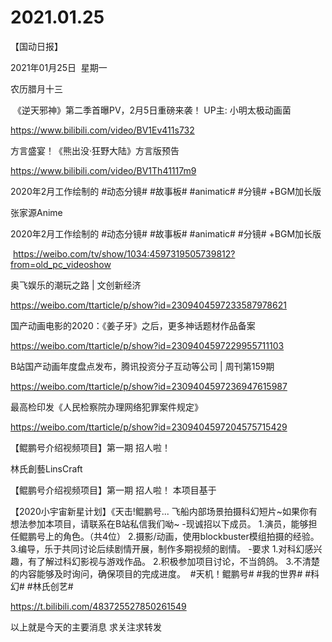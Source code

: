 ﻿#  2021.01.25
【国动日报】

2021年01月25日  星期一


农历腊月十三

 《逆天邪神》第二季首曝PV，2月5日重磅来袭！ UP主: 小明太极动画菌

https://www.bilibili.com/video/BV1Ev411s732




方言盛宴！《熊出没·狂野大陆》方言版预告

https://www.bilibili.com/video/BV1Th41117m9







2020年2月工作绘制的 #动态分镜# #故事板# #animatic# #分镜# +BGM加长版

张家源Anime                     


2020年2月工作绘制的 #动态分镜# #故事板# #animatic# #分镜# +BGM加长版

 https://weibo.com/tv/show/1034:4597319505739812?from=old_pc_videoshow




奥飞娱乐的潮玩之路 | 文创新经济

https://weibo.com/ttarticle/p/show?id=2309404597233587978621


国产动画电影的2020：《姜子牙》之后，更多神话题材作品备案

https://weibo.com/ttarticle/p/show?id=2309404597229955711103

B站国产动画年度盘点发布，腾讯投资分子互动等公司 | 周刊第159期

https://weibo.com/ttarticle/p/show?id=2309404597236947615987

最高检印发《人民检察院办理网络犯罪案件规定》

https://weibo.com/ttarticle/p/show?id=2309404597204575715429




【鲲鹏号介绍视频项目】第一期 招人啦！

林氏創藝LinsCraft

【鲲鹏号介绍视频项目】第一期 招人啦！
本项目基于

【2020小宇宙新星计划】《天击!鲲鹏号... 飞船内部场景拍摄科幻短片~如果你有想法参加本项目，请联系在B站私信我们呦~
-现诚招以下成员。
1.演员，能够担任鲲鹏号上的角色。（共4位）
2.摄影/动画，使用blockbuster模组拍摄的经验。
3.编导，乐于共同讨论后续剧情开展，制作多期视频的剧情。
-要求
1.对科幻感兴趣，有了解过科幻影视与游戏作品。
2.积极参加项目讨论，不当鸽鸽。
3.不清楚的内容能够及时询问，确保项目的完成进度。 
#天机！鲲鹏号# #我的世界# #科幻# #林氏创艺#

https://t.bilibili.com/483725527850261549


以上就是今天的主要消息
求关注求转发










